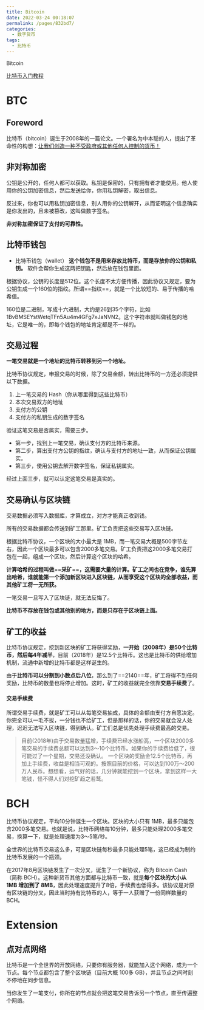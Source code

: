 ```yaml
---
title: Bitcoin
date: 2022-03-24 00:18:07
permalink: /pages/832bd7/
categories:
  - 数字货币
tags:
  - 比特币
---
```

Bitcoin

[比特币入门教程](https://ruanyifeng.com/blog/2018/01/bitcoin-tutorial.html)

# BTC

## Foreword

比特币（bitcoin）诞生于2008年的一篇论文。一个署名为中本聪的人，提出了革命性的构想：<u>让我们创造一种不受政府或其他任何人控制的货币！</u>

## 非对称加密

公钥是公开的，任何人都可以获取。私钥是保密的，只有拥有者才能使用。他人使用你的公钥加密信息，然后发送给你，你用私钥解密，取出信息。

反过来，你也可以用私钥加密信息，别人用你的公钥解开，从而证明这个信息确实是你发出的，且未被篡改，这叫做数字签名。

**非对称加密保证了支付的可靠性。**

## 比特币钱包

- 比特币钱包（wallet）
  **这个钱包不是用来存放比特币，而是存放你的公钥和私钥。** 软件会帮你生成这两把钥匙，然后放在钱包里面。

根据协议，公钥的长度是512位。这个长度不太方便传播，因此协议又规定，要为公钥生成一个160位的指纹。所谓==指纹==，就是一个比较短的、易于传播的哈希值。

160位是二进制，写成十六进制，大约是26到35个字符，比如 1BvBMSEYstWetqTFn5Au4m4GFg7xJaNVN2。这个字符串就叫做钱包的地址，它是唯一的，即每个钱包的地址肯定都是不一样的。

## 交易过程

**一笔交易就是一个地址的比特币转移到另一个地址。**

比特币协议规定，申报交易的时候，除了交易金额，转出比特币的一方还必须提供以下数据。

1. 上一笔交易的 Hash（你从哪里得到这些比特币）
2. 本次交易双方的地址
3. 支付方的公钥
4. 支付方的私钥生成的数字签名

验证这笔交易是否属实，需要三步。

- 第一步，找到上一笔交易，确认支付方的比特币来源。
- 第二步，算出支付方公钥的指纹，确认与支付方的地址一致，从而保证公钥属实。
- 第三步，使用公钥去解开数字签名，保证私钥属实。

经过上面三步，就可以认定这笔交易是真实的。

## 交易确认与区块链

交易数据必须写入数据库，才算成立，对方才能真正收到钱。

所有的交易数据都会传送到矿工那里。矿工负责把这些交易写入区块链。

根据比特币协议，一个区块的大小最大是 1MB，而一笔交易大概是500字节左右，因此一个区块最多可以包含2000多笔交易。矿工负责把这2000多笔交易打包在一起，组成一个区块，然后计算这个区块的哈希。

**计算哈希的过程叫做==采矿==，这需要大量的计算。矿工之间也在竞争，谁先算出哈希，谁就能第一个添加新区块进入区块链，从而享受这个区块的全部收益，而其他矿工将一无所获。**

一笔交易一旦写入了区块链，就无法反悔了。

**比特币不存放在钱包或其他别的地方，而是只存在于区块链上面。**

## 矿工的收益

比特币协议规定，挖到新区块的矿工将获得奖励，**一开始（2008年）是50个比特币，然后每4年减半**，目前（2018年）是12.5个比特币。这也是比特币的供给增加机制，流通中新增的比特币都是这样诞生的。

由于**比特币可以分割到小数点后八位**，那么到了==2140==年，矿工将得不到任何奖励，比特币的数量也将停止增加。这时，矿工的收益就完全依靠**交易手续费**了。

#### 交易手续费

所谓交易手续费，就是矿工可以从每笔交易抽成，具体的金额由支付方自愿决定。你完全可以一毛不拔，一分钱也不给矿工，但是那样的话，你的交易就会没人处理，迟迟无法写入区块链，得到确认。矿工们总是优先处理手续费最高的交易。

> 目前(2018年)由于交易数量猛增，手续费已经水涨船高，一个区块2000多笔交易的手续费总额可以达到3～10个比特币。如果你的手续费给低了，很可能过了一个星期，交易还没确认。
> 一个区块的奖励金12.5个比特币，再加上手续费，收益是相当可观的。按照目前的价格，可以达到100万～200万人民币。想想看，运气好的话，几分钟就能挖到一个区块，拿到这样一大笔钱，怪不得人们对挖矿趋之若鹜。

# BCH

比特币协议规定，平均10分钟诞生一个区块。区块的大小只有 1MB，最多只能包含2000多笔交易。也就是说，比特币网络每10分钟，最多只能处理2000多笔交易，换算一下，就是处理速度为3～5笔/秒。

全世界的比特币交易这么多，可是区块链每秒最多只能处理5笔，这已经成为制约比特币发展的一个瓶颈。

在2017年8月区块链发生了一次分叉，诞生了一个新协议，称为 Bitcoin Cash（简称 BCH）。这种新货币其他方面都与比特币一致，就是**每个区块的大小从 1MB 增加到了 8MB**，因此处理速度提升了8倍，手续费也低得多。该协议是对原有区块链的分叉，因此当时持有比特币的人，等于一人获赠了一份同样数量的 BCH。

# Extension

## 点对点网络

比特币是一个全世界的开放网络，只要你有服务器，就能加入这个网络，成为一个节点。每个节点都包含了整个区块链（目前大概 100多 GB），并且节点之间时刻不停地在同步信息。

当你发生了一笔支付，你所在的节点就会把这笔交易告诉另一个节点，直至传遍整个网络。
